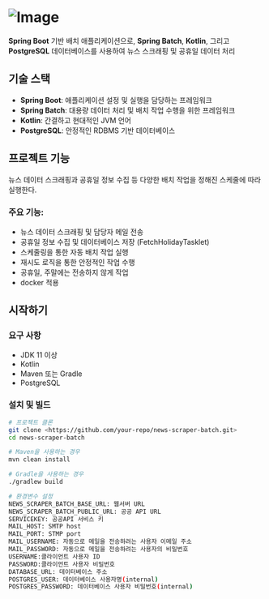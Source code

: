 # ![Image](https://github.com/user-attachments/assets/cbe42540-59af-4e8d-8f59-eb22f0159870)

**Spring Boot** 기반 배치 애플리케이션으로, **Spring Batch**, **Kotlin**, 그리고 **PostgreSQL** 데이터베이스를 사용하여 뉴스 스크래핑 및 공휴일 데이터 처리

## 기술 스택

- **Spring Boot**: 애플리케이션 설정 및 실행을 담당하는 프레임워크
- **Spring Batch**: 대용량 데이터 처리 및 배치 작업 수행을 위한 프레임워크
- **Kotlin**: 간결하고 현대적인 JVM 언어
- **PostgreSQL**: 안정적인 RDBMS 기반 데이터베이스

## 프로젝트 기능

뉴스 데이터 스크래핑과 공휴일 정보 수집 등 다양한 배치 작업을 정해진 스케줄에 따라 실행한다. 

### 주요 기능:

- 뉴스 데이터 스크래핑 및 담당자 메일 전송
- 공휴일 정보 수집 및 데이터베이스 저장 (FetchHolidayTasklet)
- 스케줄링을 통한 자동 배치 작업 실행
- 재시도 로직을 통한 안정적인 작업 수행
- 공휴일, 주말에는 전송하지 않게 작업
- docker 적용

## 시작하기

### 요구 사항

- JDK 11 이상
- Kotlin
- Maven 또는 Gradle
- PostgreSQL

### 설치 및 빌드

```bash
# 프로젝트 클론
git clone <https://github.com/your-repo/news-scraper-batch.git>
cd news-scraper-batch

# Maven을 사용하는 경우
mvn clean install

# Gradle을 사용하는 경우
./gradlew build

# 환경변수 설정
NEWS_SCRAPER_BATCH_BASE_URL: 웹서버 URL
NEWS_SCRAPER_BATCH_PUBLIC_URL: 공공 API URL
SERVICEKEY: 공공API 서비스 키
MAIL_HOST: SMTP host
MAIL_PORT: STMP port
MAIL_USERNAME: 자동으로 메일을 전송하려는 사용자 이메일 주소
MAIL_PASSWORD: 자동으로 메일을 전송하려는 사용자의 비밀번호
USERNAME:클라이언트 사용자 ID
PASSWORD:클라이언트 사용자 비밀번호
DATABASE_URL: 데이터베이스 주소
POSTGRES_USER: 데이터베이스 사용자명(internal)
POSTGRES_PASSWORD: 데이터베이스 사용자 비밀번호(internal)
```
